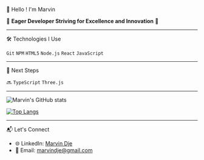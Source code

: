  👋 Hello ! I'm Marvin 

🌟 **Eager Developer Striving for Excellence and Innovation** 🌟

---

 🛠️ Technologies I Use

`Git` `NPM` `HTML5` `Node.js` `React` `JavaScript`

---

 🌟 Next Steps

🔜 `TypeScript` `Three.js`

---

![Marvin's GitHub stats](https://github-readme-stats.vercel.app/api?username=Marvindje&show_icons=true&theme=radical)

[![Top Langs](https://github-readme-stats.vercel.app/api/top-langs/?username=Marvindje&layout=compact)](https://github.com/anuraghazra/github-readme-stats)




---

 📬 Let's Connect

- 🌐 LinkedIn: [Marvin Dje](https://www.linkedin.com/in/marvin-dje-104894275/)
- 📧 Email: [marvindje@gmail.com](mailto:marvindje@gmail.com)

